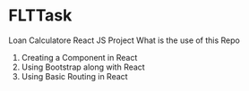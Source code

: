 # FLTTask
Loan Calculatore React JS Project
What is the use of this Repo
1. Creating a Component in React
2. Using Bootstrap along with React
3. Using Basic Routing in React
